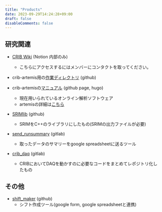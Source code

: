 ```yaml
---
title: "Products"
date: 2023-09-29T14:24:28+09:00
draft: false
disableComments: false
---
```



## 研究関連
- [CRIB Wiki](https://www.notion.so/crib-manual-wiki/CRIB-Wiki-c48b46a470ca4187884d2722024dfdfe?pvs=4) (Notion 内部のみ)
  - こちらにアクセスするにはメンバーにコンタクトを取ってください。
- crib-artemis用の[作業ディレクトリ](https://github.com/okawak/artemis_crib) (github)
- crib-artemisの[マニュアル](https://okawak.github.io/artemis_crib/) (github page, hugo)
  - 現在用いられているオンライン解析ソフトウェア
  - artemisの詳細は[こちら](https://github.com/artemis-dev/artemis)

- [SRIMlib](https://github.com/okawak/SRIMlib) (github)
  - SRIMをC++のライブラリにしたもの(SRIMの出力ファイルが必要)
- [send_runsummary](https://www.cns.s.u-tokyo.ac.jp/gitlab/Okawa/send_runsummary) (gitlab)
  - 取ったデータのサマリーをgoogle spreadsheetに送るツール
- [crib_daq](https://www.cns.s.u-tokyo.ac.jp/gitlab/Okawa/crib_daq) (gitlab)
  - CRIBにおいてDAQを動かすのに必要なコードをまとめてレポジトリ化したもの

## その他
- [shift_maker](https://github.com/okawak/shift_maker) (github)
  - シフト作成ツール(google form, google spreadsheetと連携)
